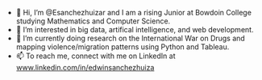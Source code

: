 - 👋 Hi, I’m @Esanchezhuizar and I am a rising Junior at Bowdoin College studying Mathematics and Computer Science.
- 👀 I’m interested in big data, artifical intelligence, and web development. 
- 🌱 I’m currently doing research on the International War on Drugs and mapping violence/migration patterns using Python and Tableau. 
- 📫 To reach me, connect with me on LinkedIn at www.linkedin.com/in/edwinsanchezhuiza
